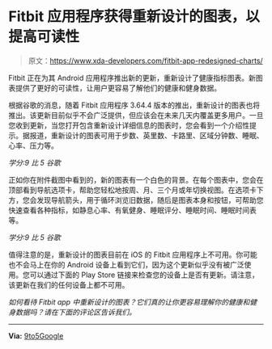 # Fitbit 应用程序获得重新设计的图表，以提高可读性

> 原文：<https://www.xda-developers.com/fitbit-app-redesigned-charts/>

Fitbit 正在为其 Android 应用程序推出新的更新，重新设计了健康指标图表。新图表提供了更好的可读性，让用户更容易了解他们的健康和健身数据。

根据谷歌的消息，随着 Fitbit 应用程序 3.64.4 版本的推出，重新设计的图表也将推出。该更新目前似乎不会广泛提供，但应该会在未来几天内覆盖更多用户。一旦您收到更新，当您打开包含重新设计详细信息的图表时，您会看到一个介绍性提示。据报道，重新设计的图表可用于步数、英里数、卡路里、区域分钟数、睡眠、心率、压力等。

*学分:9 比 5 谷歌*

正如你在附件截图中看到的，新的图表有一个白色的背景。在每个图表中，您会在顶部看到导航选项卡，帮助您轻松地按周、月、三个月或年切换视图。在选项卡下方，您会发现导航箭头，用于循环浏览旧数据，随后是图表本身和按钮，可帮助您快速查看各种指标，如静息心率、有氧健身、睡眠评分、睡眠时间、睡眠时间表等。

*学分:9 比 5 谷歌*

值得注意的是，重新设计的图表目前在 iOS 的 Fitbit 应用程序上不可用。你可能也不会马上在你的 Android 设备上看到它们，因为这个更新似乎没有被广泛使用。您可以通过下面的 Play Store 链接来检查您的设备上是否有更新。请注意，该更新在我们的任何设备上都不可用。

*如何看待 Fitbit app 中重新设计的图表？它们真的让你更容易理解你的健康和健身数据吗？请在下面的评论区告诉我们。*

* * *

**Via:** [9to5Google](https://9to5google.com/2022/07/21/fitbit-chart-redesign/)